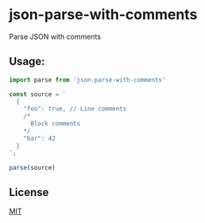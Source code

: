 # json-parse-with-comments

Parse JSON with comments

## Usage:
```js
import parse from 'json-parse-with-comments'

const source = `
  { 
    "foo": true, // Line comments
    /*
      Block comments
    */
    "bar": 42
  }
`;

parse(source)

```

## License
[MIT](LICENSE)
